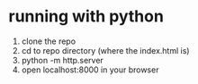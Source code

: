 # running with python
1. clone the repo
2. cd to repo directory (where the index.html is)
3. python -m http.server
4. open localhost:8000 in your browser
